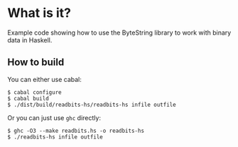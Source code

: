 What is it?
===========

Example code showing how to use the ByteString library to work with binary data in Haskell.

How to build
------------
You can either use cabal:

    $ cabal configure
    $ cabal build
    $ ./dist/build/readbits-hs/readbits-hs infile outfile

Or you can just use `ghc` directly:

    $ ghc -O3 --make readbits.hs -o readbits-hs
    $ ./readbits-hs infile outfile